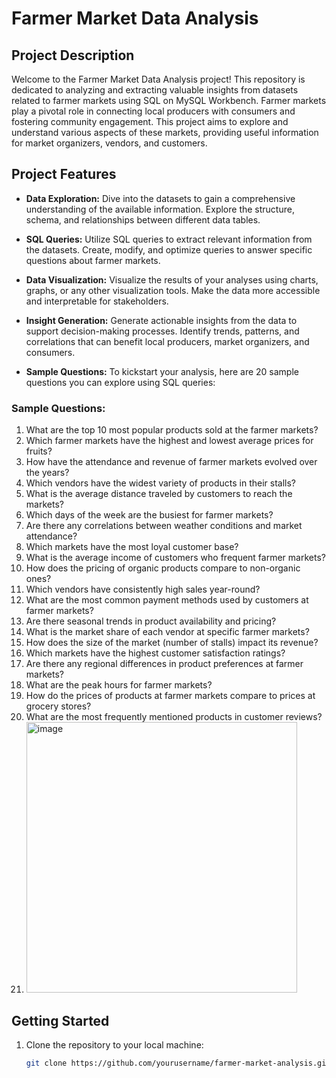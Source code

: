 # Farmer Market Data Analysis

## Project Description

Welcome to the Farmer Market Data Analysis project! This repository is dedicated to analyzing and extracting valuable insights from datasets related to farmer markets using SQL on MySQL Workbench. Farmer markets play a pivotal role in connecting local producers with consumers and fostering community engagement. This project aims to explore and understand various aspects of these markets, providing useful information for market organizers, vendors, and customers.

## Project Features

- **Data Exploration:** Dive into the datasets to gain a comprehensive understanding of the available information. Explore the structure, schema, and relationships between different data tables.

- **SQL Queries:** Utilize SQL queries to extract relevant information from the datasets. Create, modify, and optimize queries to answer specific questions about farmer markets.

- **Data Visualization:** Visualize the results of your analyses using charts, graphs, or any other visualization tools. Make the data more accessible and interpretable for stakeholders.

- **Insight Generation:** Generate actionable insights from the data to support decision-making processes. Identify trends, patterns, and correlations that can benefit local producers, market organizers, and consumers.

- **Sample Questions:** To kickstart your analysis, here are 20 sample questions you can explore using SQL queries:

### Sample Questions:

1. What are the top 10 most popular products sold at the farmer markets?
2. Which farmer markets have the highest and lowest average prices for fruits?
3. How have the attendance and revenue of farmer markets evolved over the years?
4. Which vendors have the widest variety of products in their stalls?
5. What is the average distance traveled by customers to reach the markets?
6. Which days of the week are the busiest for farmer markets?
7. Are there any correlations between weather conditions and market attendance?
8. Which markets have the most loyal customer base?
9. What is the average income of customers who frequent farmer markets?
10. How does the pricing of organic products compare to non-organic ones?
11. Which vendors have consistently high sales year-round?
12. What are the most common payment methods used by customers at farmer markets?
13. Are there seasonal trends in product availability and pricing?
14. What is the market share of each vendor at specific farmer markets?
15. How does the size of the market (number of stalls) impact its revenue?
16. Which markets have the highest customer satisfaction ratings?
17. Are there any regional differences in product preferences at farmer markets?
18. What are the peak hours for farmer markets?
19. How do the prices of products at farmer markets compare to prices at grocery stores?
20. What are the most frequently mentioned products in customer reviews?
21. <img width="433" alt="image" src="https://github.com/shivendra1-cyber/Farmers_market_analysis/assets/68283342/946bc99b-eb84-4e1d-8625-02660dd86038">


## Getting Started

1. Clone the repository to your local machine:

   ```bash
   git clone https://github.com/yourusername/farmer-market-analysis.git
